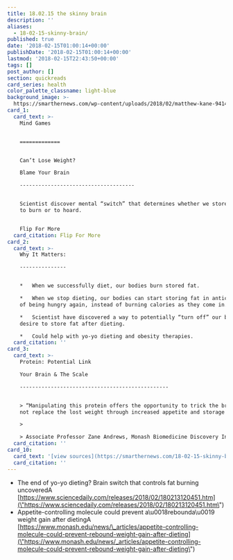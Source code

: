 ```yaml
---
title: 18.02.15 the skinny brain
description: ''
aliases:
  - 18-02-15-skinny-brain/
published: true
date: '2018-02-15T01:00:14+00:00'
publishDate: '2018-02-15T01:00:14+00:00'
lastmod: '2018-02-15T22:43:50+00:00'
tags: []
post_author: []
section: quickreads
card_series: health
color_palette_classname: light-blue
background_image: >-
  https://smarthernews.com/wp-content/uploads/2018/02/matthew-kane-94147-360x360.jpg
card_1:
  card_text: >-
    Mind Games  


    =============


    Can’t Lose Weight?  

    Blame Your Brain

    -------------------------------------


    Scientist discover mental “switch” that determines whether we store calories
    to burn or to hoard.


    Flip For More
  card_citation: Flip For More
card_2:
  card_text: >-
    Why It Matters:

    ---------------


    *   When we successfully diet, our bodies burn stored fat.

    *   When we stop dieting, our bodies can start storing fat in anticipation
    of being hungry again, instead of burning calories as they come in.

    *   Scientist have discovered a way to potentially “turn off” our bodies’
    desire to store fat after dieting.

    *   Could help with yo-yo dieting and obesity therapies.
  card_citation: ''
card_3:
  card_text: >-
    Protein: Potential Link  

    Your Brain & The Scale

    ------------------------------------------------


    > “Manipulating this protein offers the opportunity to trick the brain and
    not replace the lost weight through increased appetite and storage of fat.”

    > 

    > Associate Professor Zane Andrews, Monash Biomedicine Discovery Institute
  card_citation: ''
card_10:
  card_text: '[view sources](https://smarthernews.com/18-02-15-skinny-brain/)'
  card_citation: ''
---
```

*   The end of yo-yo dieting? Brain switch that controls fat burning uncoveredA [https://www.sciencedaily.com/releases/2018/02/180213120451.htm](\"https://www.sciencedaily.com/releases/2018/02/180213120451.htm\")
*   Appetite-controlling molecule could prevent a\\u0018rebounda\\u0019 weight gain after dietingA [https://www.monash.edu/news/\_articles/appetite-controlling-molecule-could-prevent-rebound-weight-gain-after-dieting](\"https://www.monash.edu/news/_articles/appetite-controlling-molecule-could-prevent-rebound-weight-gain-after-dieting\")